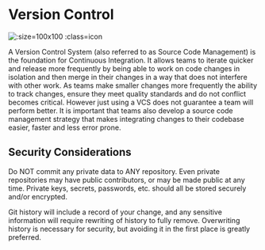 # Version Control

![](img3/git.svg ':size=100x100 :class=icon')

A Version Control System (also referred to as Source Code Management) is the foundation for Continuous Integration. It allows teams to iterate quicker and release more frequently by being able to work on code changes in isolation and then merge in their changes in a way that does not interfere with other work. As teams make smaller changes more frequently the ability to track changes, ensure they meet quality standards and do not conflict becomes critical. However just using a VCS does not guarantee a team will perform better. It is important that teams also develop a source code management strategy that makes integrating changes to their codebase easier, faster and less error prone.

## Security Considerations

Do NOT commit any private data to ANY repository. Even private repositories may
have public contributors, or may be made public at any time. Private keys,
secrets, passwords, etc. should all be stored securely and/or encrypted.

Git history will include a record of your change, and any sensitive information
will require rewriting of history to fully remove. Overwriting history is
necessary for security, but avoiding it in the first place is greatly
preferred.

